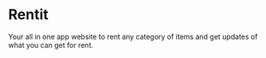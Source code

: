 # Rentit
Your all in one app website to rent any category of items and get updates of what you can get for rent.
